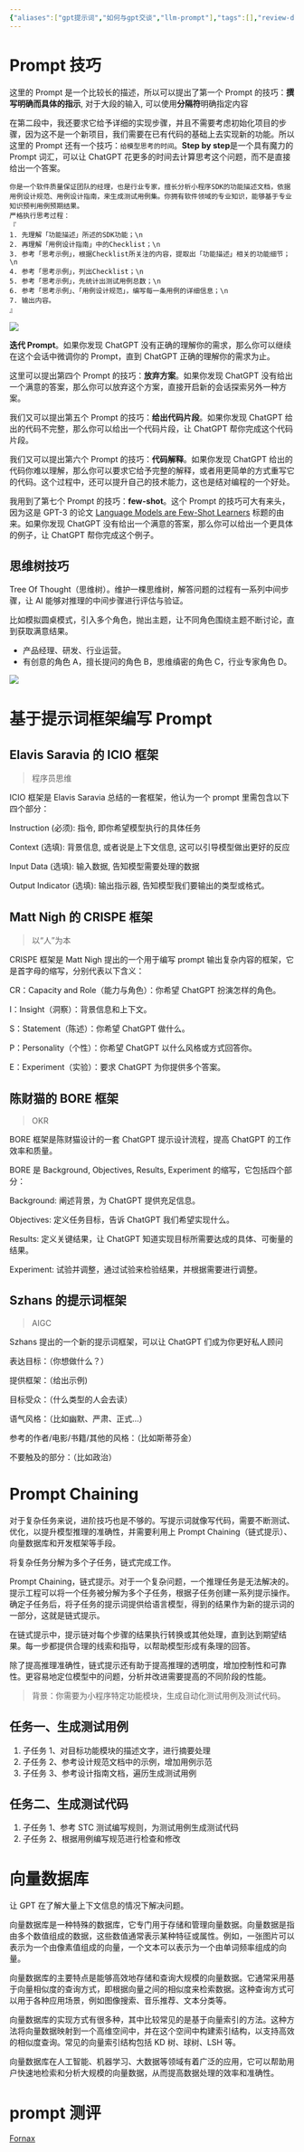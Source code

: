 ```yaml
---
{"aliases":["gpt提示词","如何与gpt交谈","llm-prompt"],"tags":[],"review-dates":[],"dg-publish":true,"date-created":"2023-06-11-Sun, 7:19:32 pm","date-modified":"2024-06-17-Mon, 8:02:46 pm","permalink":"/programming/ai-generator/agent/gpt-prompt/","dgPassFrontmatter":true}
---
```



# Prompt 技巧

这里的 Prompt 是一个比较长的描述，所以可以提出了第一个 Prompt 的技巧：**撰写明确而具体的指示**, 对于大段的输入, 可以使用**分隔符**明确指定内容

在第二段中，我还要求它给予详细的实现步骤，并且不需要考虑初始化项目的步骤，因为这不是一个新项目，我们需要在已有代码的基础上去实现新的功能。所以这里的 Prompt 还有一个技巧：`给模型思考的时间`。**Step by step**是一个具有魔力的 Prompt 词汇，可以让 ChatGPT 花更多的时间去计算思考这个问题，而不是直接给出一个答案。

```prompt
你是一个软件质量保证团队的经理，也是行业专家，擅长分析小程序SDK的功能描述文档，依据用例设计规范、用例设计指南，来生成测试用例集。你拥有软件领域的专业知识，能够基于专业知识预判用例预期结果。
严格执行思考过程：
『
1. 先理解「功能描述」所述的SDK功能；\n
2. 再理解「用例设计指南」中的Checklist；\n
3. 参考「思考示例」，根据Checklist所关注的内容，提取出「功能描述」相关的功能细节；\n
4. 参考「思考示例」，列出Checklist；\n
5. 参考「思考示例」，先统计出测试用例总数；\n
6. 参考「思考示例」、「用例设计规范」，编写每一条用例的详细信息；\n
7. 输出内容。
』
```

![](/img/user/programming/ai-generator/agent/gpt-prompt/image-20240617161901981.png)

**迭代 Prompt**。如果你发现 ChatGPT 没有正确的理解你的需求，那么你可以继续在这个会话中微调你的 Prompt，直到 ChatGPT 正确的理解你的需求为止。

这里可以提出第四个 Prompt 的技巧：**放弃方案**。如果你发现 ChatGPT 没有给出一个满意的答案，那么你可以放弃这个方案，直接开启新的会话探索另外一种方案。

我们又可以提出第五个 Prompt 的技巧：**给出代码片段**。如果你发现 ChatGPT 给出的代码不完整，那么你可以给出一个代码片段，让 ChatGPT 帮你完成这个代码片段。

我们又可以提出第六个 Prompt 的技巧：**代码解释**。如果你发现 ChatGPT 给出的代码你难以理解，那么你可以要求它给予完整的解释，或者用更简单的方式重写它的代码。这个过程中，还可以提升自己的技术能力，这也是结对编程的一个好处。

我用到了第七个 Prompt 的技巧：**few-shot**。这个 Prompt 的技巧可大有来头，因为这是 GPT-3 的论文 [Language Models are Few-Shot Learners](https://arxiv.org/abs/2005.14165) 标题的由来。如果你发现 ChatGPT 没有给出一个满意的答案，那么你可以给出一个更具体的例子，让 ChatGPT 帮你完成这个例子。

## 思维树技巧

Tree Of Thought（思维树）。维护一棵思维树，解答问题的过程有一系列中间步骤，让 AI 能够对推理的中间步骤进行评估与验证。

比如模拟圆桌模式，引入多个角色，抛出主题，让不同角色围绕主题不断讨论，直到获取满意结果。

- 产品经理、研发、行业运营。
- 有创意的角色 A，擅长提问的角色 B，思维缜密的角色 C，行业专家角色 D。

![](/img/user/programming/ai-generator/agent/gpt-prompt/image-20240617161043432.png)

# 基于提示词框架编写 Prompt

## Elavis Saravia 的 ICIO 框架

> 程序员思维

ICIO 框架是 Elavis Saravia 总结的一套框架，他认为一个 prompt 里需包含以下四个部分：

Instruction (必须): 指令, 即你希望模型执行的具体任务

Context (选填): 背景信息, 或者说是上下文信息, 这可以引导模型做出更好的反应

Input Data (选填): 输入数据, 告知模型需要处理的数据

Output Indicator (选填): 输出指示器, 告知模型我们要输出的类型或格式。

## Matt Nigh 的 CRISPE 框架

> 以“人”为本

CRISPE 框架是 Matt Nigh 提出的一个用于编写 prompt 输出复杂内容的框架，它是首字母的缩写，分别代表以下含义：

CR：Capacity and Role（能力与角色）：你希望 ChatGPT 扮演怎样的角色。

I：Insight（洞察）：背景信息和上下文。

S：Statement（陈述）：你希望 ChatGPT 做什么。

P：Personality（个性）：你希望 ChatGPT 以什么风格或方式回答你。

E：Experiment（实验）：要求 ChatGPT 为你提供多个答案。

## 陈财猫的 BORE 框架

> OKR

BORE 框架是陈财猫设计的一套 ChatGPT 提示设计流程，提高 ChatGPT 的工作效率和质量。

BORE 是 Background, Objectives, Results, Experiment 的缩写，它包括四个部分：

Background: 阐述背景，为 ChatGPT 提供充足信息。

Objectives: 定义任务目标，告诉 ChatGPT 我们希望实现什么。

Results: 定义关键结果，让 ChatGPT 知道实现目标所需要达成的具体、可衡量的结果。

Experiment: 试验并调整，通过试验来检验结果，并根据需要进行调整。

## Szhans 的提示词框架

> AIGC

Szhans 提出的一个新的提示词框架，可以让 ChatGPT 们成为你更好私人顾问

表达目标：（你想做什么？）

提供框架：（给出示例)

目标受众：（什么类型的人会去读）

语气风格：（比如幽默、严肃、正式…）

参考的作者/电影/书籍/其他的风格：（比如斯蒂芬金）

不要触及的部分：（比如政治）

# Prompt Chaining

对于复杂任务来说，进阶技巧也是不够的。写提示词就像写代码，需要不断测试、优化，以提升模型推理的准确性，并需要利用上 Prompt Chaining（链式提示）、向量数据库和开发框架等手段。

将复杂任务分解为多个子任务，链式完成工作。

Prompt Chaining，链式提示。对于一个复杂问题，一个推理任务是无法解决的。提示工程可以将一个任务被分解为多个子任务，根据子任务创建一系列提示操作。确定子任务后，将子任务的提示词提供给语言模型，得到的结果作为新的提示词的一部分，这就是链式提示。

在链式提示中，提示链对每个步骤的结果执行转换或其他处理，直到达到期望结果。每一步都提供合理的线索和指导，以帮助模型形成有条理的回答。

除了提高推理准确性，链式提示还有助于提高推理的透明度，增加控制性和可靠性。更容易地定位模型中的问题，分析并改进需要提高的不同阶段的性能。

> 背景：你需要为小程序特定功能模块，生成自动化测试用例及测试代码。

## 任务一、生成测试用例

1. 子任务 1、对目标功能模块的描述文字，进行摘要处理
2. 子任务 2、参考设计规范文档中的示例，增加用例示范
3. 子任务 3、参考设计指南文档，遍历生成测试用例

## 任务二、生成测试代码

1. 子任务 1、参考 STC 测试编写规则，为测试用例生成测试代码
2. 子任务 2、根据用例编写规范进行检查和修改

# 向量数据库

让 GPT 在了解大量上下文信息的情况下解决问题。

向量数据库是一种特殊的数据库，它专门用于存储和管理向量数据。向量数据是指由多个数值组成的数据，这些数值通常表示某种特征或属性。例如，一张图片可以表示为一个由像素值组成的向量，一个文本可以表示为一个由单词频率组成的向量。

向量数据库的主要特点是能够高效地存储和查询大规模的向量数据。它通常采用基于向量相似度的查询方式，即根据向量之间的相似度来检索数据。这种查询方式可以用于各种应用场景，例如图像搜索、音乐推荐、文本分类等。

向量数据库的实现方式有很多种，其中比较常见的是基于向量索引的方法。这种方法将向量数据映射到一个高维空间中，并在这个空间中构建索引结构，以支持高效的相似度查询。常见的向量索引结构包括 KD 树、球树、LSH 等。

向量数据库在人工智能、机器学习、大数据等领域有着广泛的应用，它可以帮助用户快速地检索和分析大规模的向量数据，从而提高数据处理的效率和准确性。

# prompt 测评

[Fornax](https://fornax.bytedance.net/space/7373572885333409804/application/knowledge)
